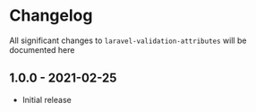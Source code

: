 # Changelog

All significant changes to `laravel-validation-attributes` will be documented here

## 1.0.0 - 2021-02-25

- Initial release
